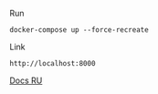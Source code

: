 Run
```
docker-compose up --force-recreate 
```

Link
```
http://localhost:8000
```

[Docs RU](docs/RU/welcome.md)
